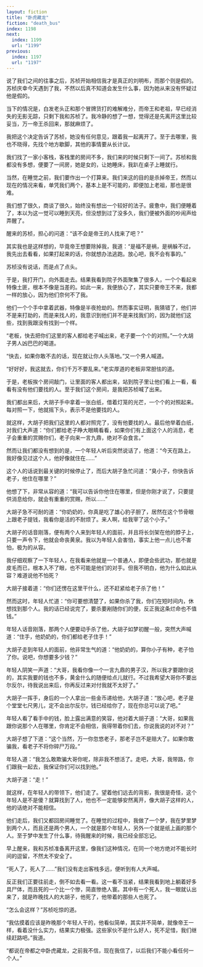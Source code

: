 ```yaml
---
layout: fiction
title: "卧虎藏龙"
fiction: "death_bus"
index: 1198
next:
  index: 1199
  url: "1199"
previous:
  index: 1197
  url: "1197"
---
```

说了我们之间的往事之后，苏桢开始相信我才是真正的刘明布，而那个则是假的。苏桢庆幸今天遇到了我，不然以后真不知道会发生什么事，因为她从来没有怀疑过他是假的。

当下的情况是，白发老头正和那个冒牌货打的难解难分，而帝王和老祖，早已经消失的无影无踪，只剩下我和苏桢了。我冷静的想了一想，觉得还是先离开这里比较妥当，万一帝王杀回来，那就麻烦了。

我把这个决定告诉了苏桢，她没有任何意见，跟着我一起离开了。至于去哪里，我也不晓得，先找个地方歇脚，其他的事情要从长计议。

我们找了一家小客栈，客栈里的房间不多，我们来的时候只剩下一间了。苏桢和我都没有多想，便要了一间房，她是女的，让她睡床，我趴在桌子上睡就行。

当然，在睡觉之前，我们要作出一个打算来。我们来这的目的是杀掉帝王，然而以现在的情况来看，单凭我们两个，基本上是不可能的，即便加上老祖，那也是很难。

我们想了很久，商谈了很久，始终没有想出一个较好的法子。疲惫中，我们便睡着了，本以为这一觉可以睡到天亮，但没想到过了没多久，我们便被外面的吵闹声给弄醒了。

醒来的苏桢，担心的问道：“该不会是帝王的人找来了吧？”

其实我也是这样想的，毕竟帝王想要除掉我，我道：“是福不是祸，是祸躲不过，我先出去看看，如果打起来的话，你就想办法逃跑。放心吧，我不会有事的。”

苏桢没有说话，而是点了点头。

于是，我打开门，向外面走去。结果我看到院子外面聚集了很多人，一个个看起来特像土匪，根本不像是当差的。如此一来，我便放心了，其实只要帝王不来，我都一样的放心，因为他们奈何不了我。

他们一个个手中拿着武器，特像是半夜抢劫的。然而事实证明，我猜错了，他们并不是来打劫的，而是来找人的，我意识到他们并不是来找我们的，因为就他们这些，找到我跟没有找到一个样。

“老板，快去把你们这里的客人都给老子喊出来，老子要一个个的对照。”一个大胡子男人凶巴巴的喝道。

“快去，如果你敢不去的话，现在就让你人头落地。”又一个男人喊道。

“好好好，我这就去，你们千万不要乱来。”老实厚道的老板非常胆怯的道。

于是，老板挨个房间敲门，让里面的客人都出来，站到院子里让他们看上一看，看看有没有他们要找的人。至于我们这个房间，是我把苏桢喊了出来。

我们都出来后，大胡子手中拿着一张白纸，借着灯笼的光芒，一个个的对照起来。每对照一下，他就摇下头，表示不是他要找的人。

就这样，大胡子把我们这里的人都对照完了，没有他要找的人。最后他举着白纸，对我们大声道：“你们都给老子睁大眼睛看看，如果你们有上面这个人的消息，老子会重重的赏赐你们，老子向来一言九鼎，绝对不会食言。”

然而让我们都没有想到的是，一个年轻人听后突然说话了，他道：“今天在路上，我好像见过这个人，他好像就住在……”

这个人的话说到最关键的时候停止了，而后大胡子急忙问道：“臭小子，你快告诉老子，他住在哪里？”

他想了下，非常从容的道：“我可以告诉你他住在哪里，但是你刚才说了，只要提供消息给你，就会有重重的赏赐，所以……”

大胡子急不可耐的道：“你奶奶的，你真是吃了雄心豹子胆了，居然在这个节骨眼上跟老子提钱，我看你是活的不耐烦了。来人啊，给我宰了这个小子。”

大胡子的话音刚落，便有两个人来到年轻人的面前，并且将长剑架在他的脖子上，只要一声令下，他就会命丧黄泉。我以为年轻人会害怕，事实上他一点儿也不害怕，极为的从容。

我仔细观察了一下年轻人，在我看来他就是一个普通人，即便会些武功，那也就是皮毛而已，根本入不了眼，也不可能是他们的对手。但我不明白，他为什么如此从容？难道说他不怕死？

大胡子接着道：“你们还愣在这里干什么，还不赶紧给老子杀了他！”

然而这时，年轻人忙道：“你可要想清楚了，如果你杀了我，你们在短时间内，休想找到那个人。我的话已经说完了，要杀要剐随你们的便，反正我这条烂命也不值钱。”

年轻人话音刚落，那两个人便要动手杀了他，大胡子如梦初醒一般，突然大声喊道：“住手，他奶奶的，你们都给老子住手！”

大胡子走到年轻人的面前，他非常生气的道：“他奶奶的，算你小子有种，老子怕了你。说吧，你想要多少钱？”

年轻人阴笑一声道：“大哥，我看你像一个一言九鼎的男子汉，所以我才要跟你说的，其实我要的钱也不多，黄金什么的随便给点儿就行。不过我希望大哥你不要出尔反尔，待我说出来后，你再反过来对付我就不太好了。”

大胡子一挥手，身后的一个人拿出一些金币递给他，大胡子道：“放心吧，老子是个堂堂七尺男儿，定不会出尔反尔，钱已经给你了，现在你总可以说了吧。”

年轻人看了看手中的钱，脸上露出满意的笑容，他对着大胡子道：“大哥，如果我跟你说那个人在哪里，你肯定不会相信，我得带着你们去，你说我说的对不对？”

大胡子想了下道：“这个当然，万一你忽悠老子，那老子岂不是赔大了。如果你敢骗我，看老子不将你碎尸万段。”

年轻人道：“我怎么敢欺骗大哥你呢，除非我不想活了。走吧，大哥，我带路，你们跟我一起去，我保证你们可以找到他。”

大胡子道：“走！”

就这样，在年轻人的带领下，他们走了。望着他们远去的背影，我很是奇怪，这个年轻人是不是傻？就算找到了人，他也不一定能够安然离开，像大胡子这样的人，他的话绝对不能相信。

他们走后，我们又都回房间睡觉了。在睡觉的过程中，我做了一个梦，我在梦里梦到两个人，而且还是两个男人，一个就是那个年轻人，另外一个就是纸上画的那个人。至于梦中发生了什么事，待我醒来的时候，我已经全部忘记。

早上醒来，我和苏桢准备离开这里，像我们这种情况，在同一个地方绝对不能长时间的逗留，不然太不安全了。

“死人了，死人了……”我们没有走出客栈多远，便听到有人大声喊。

反正我们正要往前走，倒不如去看一看。这一看不当紧，结果我看到地上躺着好多具尸体，而且死的一个比一个惨，简直惨绝人寰。其中有一个死人，我一眼就认出来了，就是昨晚找人的大胡子，他死了，他带着的那些人也死了。

“怎么会这样？”苏桢吃惊的道。

“我估摸着应该是昨晚那个年轻人干的，他看似简单，其实并不简单，就像帝王一样，看着没什么实力，结果实力极强。这些家伙不是什么好人，死不足惜，我们继续赶路吧。”我道。

“都说在帝都之中卧虎藏龙，之前我不信，现在我信了，以后我们不能小看任何一个人。”